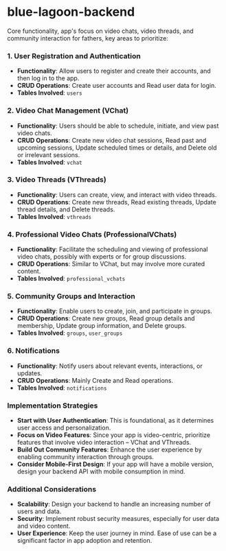 # blue-lagoon-backend
Core functionality, app's focus on video chats, video threads, and community interaction for fathers, key areas to prioritize:

### 1. User Registration and Authentication
- **Functionality**: Allow users to register and create their accounts, and then log in to the app.
- **CRUD Operations**: Create user accounts and Read user data for login.
- **Tables Involved**: `users`

### 2. Video Chat Management (VChat)
- **Functionality**: Users should be able to schedule, initiate, and view past video chats.
- **CRUD Operations**: Create new video chat sessions, Read past and upcoming sessions, Update scheduled times or details, and Delete old or irrelevant sessions.
- **Tables Involved**: `vchat`

### 3. Video Threads (VThreads)
- **Functionality**: Users can create, view, and interact with video threads.
- **CRUD Operations**: Create new threads, Read existing threads, Update thread details, and Delete threads.
- **Tables Involved**: `vthreads`

### 4. Professional Video Chats (ProfessionalVChats)
- **Functionality**: Facilitate the scheduling and viewing of professional video chats, possibly with experts or for group discussions.
- **CRUD Operations**: Similar to VChat, but may involve more curated content.
- **Tables Involved**: `professional_vchats`

### 5. Community Groups and Interaction
- **Functionality**: Enable users to create, join, and participate in groups.
- **CRUD Operations**: Create new groups, Read group details and membership, Update group information, and Delete groups.
- **Tables Involved**: `groups`, `user_groups`

### 6. Notifications
- **Functionality**: Notify users about relevant events, interactions, or updates.
- **CRUD Operations**: Mainly Create and Read operations.
- **Tables Involved**: `notifications`

### Implementation Strategies
- **Start with User Authentication**: This is foundational, as it determines user access and personalization.
- **Focus on Video Features**: Since your app is video-centric, prioritize features that involve video interaction – VChat and VThreads.
- **Build Out Community Features**: Enhance the user experience by enabling community interaction through groups.
- **Consider Mobile-First Design**: If your app will have a mobile version, design your backend API with mobile consumption in mind.

### Additional Considerations
- **Scalability**: Design your backend to handle an increasing number of users and data.
- **Security**: Implement robust security measures, especially for user data and video content.
- **User Experience**: Keep the user journey in mind. Ease of use can be a significant factor in app adoption and retention.

